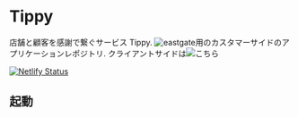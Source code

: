 # Tippy

店舗と顧客を感謝で繋ぐサービス Tippy. ![eastgate](https://www.eastgate.tokyo/)用のカスタマーサイドのアプリケーションレポジトリ. クライアントサイドは![こちら](https://www.eastgate.tokyo/)

[![Netlify Status](https://api.netlify.com/api/v1/badges/821000d0-83b1-42e4-9dad-b7f8f5d25799/deploy-status)](https://app.netlify.com/sites/f4/deploys)

## 起動
